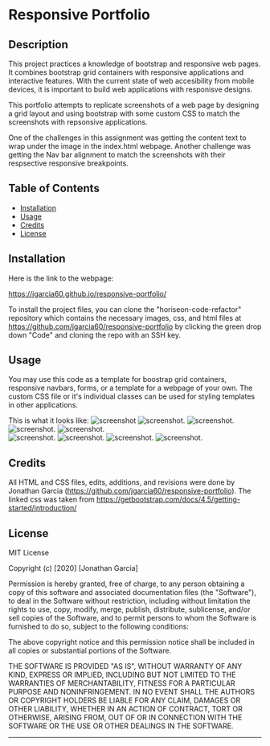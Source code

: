 # Responsive Portfolio

## Description 

This project practices a knowledge of bootstrap and responsive web pages. It combines bootstrap grid containers with responsive applications and interactive features. With the current state of web accesibility from mobile devices, it is important to build web applications with responisve designs.

This portfolio attempts to replicate screenshots of a web page by designing a grid layout and using bootstrap with some custom CSS to match the screenshots with repsonsive applications.

One of the challenges in this assignment was getting the content text to wrap under the image in the index.html webpage. Another challenge was getting the Nav bar alignment to match the screenshots with their respsective responsive breakpoints. 


## Table of Contents


* [Installation](#installation)
* [Usage](#usage)
* [Credits](#credits)
* [License](#license)


## Installation

Here is the link to the webpage:

https://jgarcia60.github.io/responsive-portfolio/ 

To install the project files, you can clone the "horiseon-code-refactor" repository which contains the necessary images, css, and html files at https://github.com/jgarcia60/responsive-portfolio by clicking the green drop down "Code" and cloning the repo with an SSH key.  


## Usage 

You may use this code as a template for boostrap grid containers, responsive navbars, forms, or a template for a webpage of your own. The custom CSS file or it's individual classes can be used for styling templates in other applications. 

This is what it looks like:
![screenshot](./assets/images/JG-400-index.png)
![screenshot](./assets/images/JG-400-contact.png).
![screenshot](./assets/images/JG-400-portfolio.png).
![screenshot](./assets/images/JG-768-index.png). 
![screenshot](./assets/images/JG-768-contact.png).  
![screenshot](./assets/images/JG-768-portfolio.png). 
![screenshot](./assets/images/JG-992-index.png). 
![screenshot](./assets/images/JG-992-contact.png). 
![screenshot](./assets/images/JG-992-portfolio.png). 


## Credits

All HTML and CSS files, edits, additions, and revisions were done by Jonathan Garcia (https://github.com/jgarcia60/responsive-portfolio). The linked css was taken from https://getbootstrap.com/docs/4.5/getting-started/introduction/


## License

MIT License

Copyright (c) [2020] [Jonathan Garcia]

Permission is hereby granted, free of charge, to any person obtaining a copy
of this software and associated documentation files (the "Software"), to deal
in the Software without restriction, including without limitation the rights
to use, copy, modify, merge, publish, distribute, sublicense, and/or sell
copies of the Software, and to permit persons to whom the Software is
furnished to do so, subject to the following conditions:

The above copyright notice and this permission notice shall be included in all
copies or substantial portions of the Software.

THE SOFTWARE IS PROVIDED "AS IS", WITHOUT WARRANTY OF ANY KIND, EXPRESS OR
IMPLIED, INCLUDING BUT NOT LIMITED TO THE WARRANTIES OF MERCHANTABILITY,
FITNESS FOR A PARTICULAR PURPOSE AND NONINFRINGEMENT. IN NO EVENT SHALL THE
AUTHORS OR COPYRIGHT HOLDERS BE LIABLE FOR ANY CLAIM, DAMAGES OR OTHER
LIABILITY, WHETHER IN AN ACTION OF CONTRACT, TORT OR OTHERWISE, ARISING FROM,
OUT OF OR IN CONNECTION WITH THE SOFTWARE OR THE USE OR OTHER DEALINGS IN THE
SOFTWARE.


---